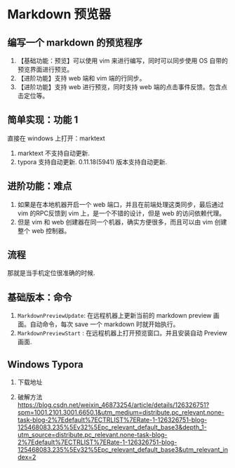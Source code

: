 # Markdown 预览器

## 编写一个 markdown 的预览程序

1. 【基础功能：预览】可以使用 vim 来进行编写，同时可以同步使用 OS 自带的预览界面进行预览。
2. 【进阶功能】支持 web 端和 vim 端的行同步。
3. 【进阶功能】支持 web 进行预览，同时支持 web 端的点击事件反馈。包含点击定位等。

## 简单实现：功能 1

直接在 windows 上打开：marktext

[ 问题1 ]: 不支持自动定位。

1. marktext 不支持自动更新.
2. typora 支持自动更新. 0.11.18(5941) 版本支持自动更新.

## 进阶功能：难点

1. 如果是在本地机器开启一个 web 端口，并且在前端处理这类同步，最后通过 vim 的RPC反馈到 vim 上，是一个不错的设计，但是 web 的访问依赖代理。
2. 但是 vim 和 web 创建器在同一个机器，确实方便很多，而且可以由 vim 创建整个 web 控制器。

## 流程

那就是当手机定位很准确的时候.

## 基础版本：命令
1. `MarkdownPreviewUpdate`: 在远程机器上更新当前的 markdown preview 画面。自动命令，每次 save 一个 markdown 时就开始执行。
2. `MarkdownPreviewStart` : 在远程机器上打开预览窗口。并且安装自动 Preview 画面.


## Windows Typora
1. 下载地址

1. 破解方法
https://blog.csdn.net/weixin_46873254/article/details/126326751?spm=1001.2101.3001.6650.1&utm_medium=distribute.pc_relevant.none-task-blog-2%7Edefault%7ECTRLIST%7ERate-1-126326751-blog-125468083.235%5Ev32%5Epc_relevant_default_base3&depth_1-utm_source=distribute.pc_relevant.none-task-blog-2%7Edefault%7ECTRLIST%7ERate-1-126326751-blog-125468083.235%5Ev32%5Epc_relevant_default_base3&utm_relevant_index=2
